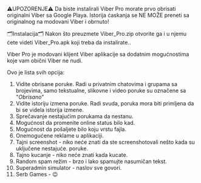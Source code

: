 ⚠️UPOZORENJE⚠️
Da biste instalirali Viber Pro morate prvo obrisati originalni Viber sa Google Playa. Istorija ćaskanja se NE MOŽE preneti sa originalnog na modovani Viber i obrnuto!

🗂Instalacija🗂
Nakon što preuzmete Viber_Pro.zip otvorite ga i u njemu ćete videti Viber_Pro.apk koji treba da instalirate.. 

Viber Pro je modovani klijent Viber aplikacije sa dodatnim mogućnostima koje vam obični Viber ne nudi.

Ovo je lista svih opcija:
1. Vidite obrisane poruke. Radi u privatnim chatovima i grupama sa brojevima, samo tekstualne, slikovne i video poruke su označene sa "*Obrisano*"
2. Vidite istoriju izmena poruke. Radi svuda, poruka mora biti primljena da bi se videla istorija izmene.
3. Sprečavanje nestajućim porukama da nestanu.
4. Mogućnost da promenite online status bilo kad.
5. Mogućnost da pošaljete bilo koju vrstu fajla.
6. Onemogućene reklame u aplikaciji.
7. Tajni screenshot - niko neće znati da ste screenshotovali nešto kada su uključene nestajuće. poruke.
8. Tajno kucanje - niko neće znati kada kucate.
9. Random spam režim - brzo i lako spamujte nasumičan tekst.
10. Superadmin simulator - naslov sve govori.
11. Serb Games - 😉
